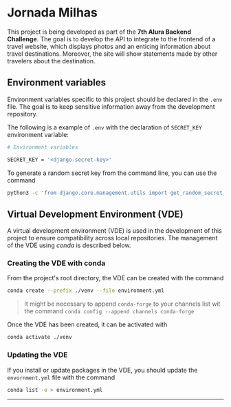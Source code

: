 # Jornada Milhas

This project is being developed as part of the **7th Alura Backend Challenge**.
The goal is to develop the API to integrate to the frontend of a travel website,
which displays photos and an enticing information about travel destinations.
Moreover, the site will show statements made by other travelers about the
destination.

## Environment variables

Environment variables specific to this project should be declared in the `.env` file.
The goal is to keep sensitive information away from the development repository.

The following is a example of `.env` with the declaration of `SECRET_KEY` environment variable:

```sh
# Environment variables

SECRET_KEY = '<django-secret-key>'
```

To generate a random secret key from the command line, you can use the command

```sh
python3 -c 'from django.core.management.utils import get_random_secret_key; print(get_random_secret_key())' 
```

## Virtual Development Environment (VDE)

A virtual development environment (VDE) is used in the development of this project to ensure compatibility across local repositories.
The management of the VDE using _conda_ is described below.

### Creating the VDE with conda

From the project's root directory, the VDE can be created with the command

```sh
conda create --prefix ./venv --file environment.yml
```

> It might be necessary to append `conda-forge` to your channels list
> wit the command `conda config --append channels conda-forge`

Once the VDE has been created, it can be activated with

```sh
conda activate ./venv
```

### Updating the VDE

If you install or update packages in the VDE, you should update the `envornment.yml` file with the command

```sh
conda list -e > environment.yml
```

---
